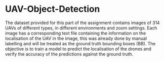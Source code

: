 # UAV-Object-Detection

The dataset provided for this part of the assignment contains images of 314 UAVs of different types, in different environments and zoom settings. Each image has a corresponding text file containing the information on the localisation of the UAV in the image, this was already done by manual labelling and will be treated as the ground truth bounding boxes (BB). The objective is to train a model to predict the localisation of the drones and verify the accuracy of the predictions against the ground truth.
